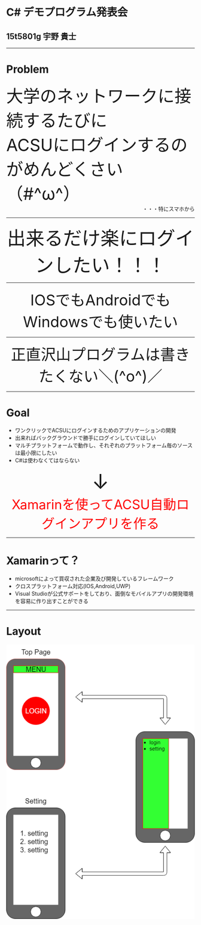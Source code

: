 <!-- page_number: true -->

# C# デモプログラム発表会
## 15t5801g 宇野 貴士

----

# Problem

<div style="text-align:left;font-size:45px;">
大学のネットワークに接続するたびに<br />
ACSUにログインするのがめんどくさい<br />（#^ω^）
</div>
<div style="text-align:right">
・・・特にスマホから
 </div>


----

<div style="text-align:center;font-size:50px;">
 出来るだけ楽にログインしたい！！！
</div>

----


<div style="text-align:center;font-size:40px;">
IOSでもAndroidでもWindowsでも使いたい
</div>

----


<div style="text-align:center;font-size:40px;">
正直沢山プログラムは書きたくない＼(^o^)／
</div>

----

# Goal
* ワンクリックでACSUにログインするためのアプリケーションの開発
* 出来ればバックグラウンドで勝手にログインしていてほしい
* マルチプラットフォームで動作し、それぞれのプラットフォーム毎のソースは最小限にしたい
* C#は使わなくてはならない
<div style="text-align:center;font-size:55px;">
  ↓
</div>
<div style="text-align:center;font-size:35px;color:red">
  Xamarinを使ってACSU自動ログインアプリを作る
 </div>
 
----

# Xamarinって？
* microsoftによって買収された企業及び開発しているフレームワーク
* クロスプラットフォーム対応(IOS,Android,UWP)
* Visual Studioが公式サポートをしており、面倒なモバイルアプリの開発環境を容易に作り出すことができる

----

# Layout
![center 70%](drowchart.png)